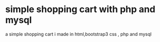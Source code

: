 # simple shopping cart with php and mysql
 a simple shopping cart i made in html,bootstrap3 css , php and mysql
